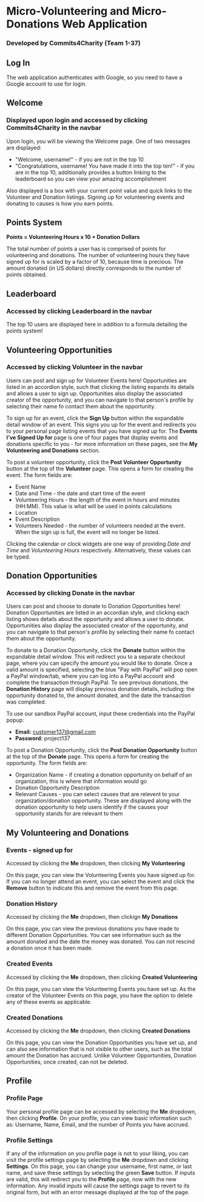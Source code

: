 # Micro-Volunteering and Micro-Donations Web Application
### Developed by Commits4Charity (Team 1-37) 

## Log In
The web application authenticates with Google, so you need to have a Google account to use for login. 

## Welcome
### Displayed upon login and accessed by clicking Commits4Charity in the navbar
Upon login, you will be viewing the Welcome page. One of two messages are displayed:
- "Welcome, username!" - if you are not in the top 10
- "Congratulations, username! You have made it into the top ten!" - if you are in the top 10, additionally provides a button linking to the leaderboard so you can view your amazing accomplishment

Also displayed is a box with your current point value and quick links to the Volunteer and Donation listings. Signing up for volunteering events and donating to causes is how you earn points.

## Points System
**Points = Volunteering Hours x 10 + Donation Dollars**

The total number of points a user has is comprised of points for volunteering and donations. The number of volunteering hours they have signed up for is scaled by a factor of 10, because time is precious. The amount donated (in US dollars) directly corresponds to the number of points obtained.

## Leaderboard
### Accessed by clicking Leaderboard in the navbar

The top 10 users are displayed here in addition to a formula detailing the points system! 

## Volunteering Opportunities
### Accessed by clicking Volunteer in the navbar
Users can post and sign up for Volunteer Events here! Opportunities are listed in an accordion style, such that clicking the listing expands its details and allows a user to sign up. Opportunities also display the associated creator of the opportunity, and you can navigate to that person's profile by selecting their name fo contact them about the opportunity.

To sign up for an event, click the **Sign Up** button within the expandable detail window of an event. This signs you up for the event and redirects you to your personal page listing events that you have signed up for. The **Events I've Signed Up for** page is one of four pages that display events and donations specific to you - for more information on these pages, see the **My Volunteering and Donations** section.

To post a volunteer opportunity, click the **Post Volunteer Opportunity** button at the top of the **Volunteer** page. This opens a form for creating the event. The form fields are:
- Event Name
- Date and Time - the date and start time of the event
- Volunteering Hours - the length of the event in hours and minutes (HH:MM). This value is what will be used in points calculations
- Location
- Event Description
- Volunteers Needed - the number of volunteers needed at the event. When the sign up is full, the event will no longer be listed. 

Clicking the calendar or clock widgets are one way of providing *Date and Time* and *Volunteering Hours* respectively. Alternatively, these values can be typed.

## Donation Opportunities
### Accessed by clicking **Donate** in the navbar
Users can post and choose to donate to Donation Opportunities here! Donation Opportunities are listed in an accordian style, and clicking each listing shows details about the opportunity and allows a user to donate. Opportunities also display the associated creator of the opportunity, and you can navigate to that person's profile by selecting their name fo contact them about the opportunity.

To donate to a Donation Opportunity, click the **Donate** button within the expandable detail window. This will redirect you to a separate checkout page, where you can specify the amount you would like to donate. Once a valid amount is specified, selecting the blue "Pay with PayPal" will pop open a PayPal window/tab, where you can log into a PayPal account and  complete the transaction through PayPal. To see previous donations, the **Donation History** page will display previous donation details, including: the opportunity donated to, the amount donated, and the date the transaction was completed. 

To use our sandbox PayPal account, input these credentials into the PayPal popup:
- **Email:** customer137@gmail.com
- **Password:** project137

To post a Donation Opportunity, click the **Post Donation Opportunity** button at the top of the **Donate** page. This opens a form for creating the opportunity. The form fields are:
- Organization Name - if creating a donation opportunity on behalf of an organization, this is where that information would go
- Donation Opportunity Description
- Relevant Causes - you can select causes that are relevent to your organization/donation opportunity. These are displayed along with the donation opportunity to help users identify if the causes your opportunity stands for are relevant to them

## My Volunteering and Donations 

### Events - signed up for
Accessed by clicking the **Me** dropdown, then clicking **My Volunteering**

On this page, you can view the Volunteering Events you have signed up for. If you can no longer attend an event, you can select the event and click the **Remove** button to indicate this and remove the event from this page.

### Donation History
Accessed by clicking the **Me** dropdown, then clickign **My Donations**

On this page, you can view the previous donations you have made to different Donation Opportunities. You can see information such as the amount donated and the date the money was donated. You can not rescind a donation once it has been made.

### Created Events
Accessed by clicking the **Me** dropdown, then clicking **Created Volunteering**

On this page, you can view the Volunteering Events you have set up. As the creator of the Volunteer Events on this page, you have the option to delete any of these events as applicable.

### Created Donations
Accessed by clicking the **Me** dropdown, then clicking **Created Donations**

On this page, you can view the Donation Opportunities you have set up, and can also see information that is not visible to other users, such as the total amount the Donation has accrued. Unlike Volunteer Opportunities, Donation Opportunities, once created, can not be deleted.

## Profile
### Profile Page
Your personal profile page can be accessed by selecting the **Me** dropdown, then clicking **Profile**. On your profile, you can view basic information such as: Username, Name, Email, and the number of Points you have accrued.

### Profile Settings
If any of the information on you profile page is not to your liking, you can visit the profile settings page by selecting the **Me** dropdown and clicking **Settings**. On this page, you can change your username, first name, or last name, and save these settings by selecting the green **Save** button. If inputs are valid, this will redirect you to the **Profile** page, now with the new information. Any invalid inputs will cause the settings page to revert to its original form, but with an error message displayed at the top of the page.
